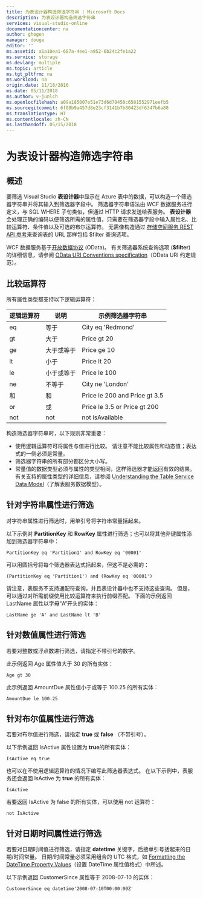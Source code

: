 ```yaml
---
title: 为表设计器构造筛选字符串 | Microsoft Docs
description: 为表设计器构造筛选字符串
services: visual-studio-online
documentationcenter: na
author: ghogen
manager: douge
editor: ''
ms.assetid: a1a10ea1-687a-4ee1-a952-6b24c2fe1a22
ms.service: storage
ms.devlang: multiple
ms.topic: article
ms.tgt_pltfrm: na
ms.workload: na
origin.date: 11/18/2016
ms.date: 05/11/2018
ms.author: v-junlch
ms.openlocfilehash: a09a185007e51e73d6d70450c6581552971eefb5
ms.sourcegitcommit: 6f08b9a457d8e23cf3141b7b80423df6347b6a88
ms.translationtype: HT
ms.contentlocale: zh-CN
ms.lasthandoff: 05/15/2018
---
```

# <a name="constructing-filter-strings-for-the-table-designer"></a>为表设计器构造筛选字符串
## <a name="overview"></a>概述
要筛选 Visual Studio **表设计器**中显示在 Azure 表中的数据，可以构造一个筛选器字符串并将其输入到筛选器字段中。 筛选器字符串语法由 WCF 数据服务进行定义，与 SQL WHERE 子句类似，但通过 HTTP 请求发送给表服务。 
            **表设计器** 会处理正确的编码以便筛选所需的属性值，只需要在筛选器字段中输入属性名、比较运算符、条件值以及可选的布尔运算符。 无需像构造通过 [存储空间服务 REST API 参考](http://go.microsoft.com/fwlink/p/?LinkId=400447)来查询表的 URL 那样包括 $filter 查询选项。

WCF 数据服务基于[开放数据协议](http://go.microsoft.com/fwlink/p/?LinkId=214805) (OData)。 有关筛选器系统查询选项 (**$filter**) 的详细信息，请参阅 [OData URI Conventions specification](http://go.microsoft.com/fwlink/p/?LinkId=214806)（OData URI 约定规范）。

## <a name="comparison-operators"></a>比较运算符
所有属性类型都支持以下逻辑运算符：

| 逻辑运算符 | 说明 | 示例筛选器字符串 |
| --- | --- | --- |
| eq |等于 |City eq 'Redmond' |
| gt |大于 |Price gt 20 |
| ge |大于或等于 |Price ge 10 |
| lt |小于 |Price lt 20 |
| le |小于或等于 |Price le 100 |
| ne |不等于 |City ne 'London' |
| 和 |和 |Price le 200 and Price gt 3.5 |
| or |或 |Price le 3.5 or Price gt 200 |
| not |not |not isAvailable |

构造筛选器字符串时，以下规则非常重要：

- 使用逻辑运算符可将属性与值进行比较。 请注意不能比较属性和动态值；表达式的一侧必须是常量。
- 筛选器字符串的所有部分都区分大小写。
- 常量值的数据类型必须与属性的类型相同，这样筛选器才能返回有效的结果。 有关支持的属性类型的详细信息，请参阅 [Understanding the Table Service Data Model](http://go.microsoft.com/fwlink/p/?LinkId=400448)（了解表服务数据模型）。

## <a name="filtering-on-string-properties"></a>针对字符串属性进行筛选
对字符串属性进行筛选时，用单引号将字符串常量括起来。

以下示例对 **PartitionKey** 和 **RowKey** 属性进行筛选；也可以将其他非键属性添加到筛选器字符串中：

    PartitionKey eq 'Partition1' and RowKey eq '00001'

可以用圆括号将每个筛选器表达式括起来，但这不是必需的：

    (PartitionKey eq 'Partition1') and (RowKey eq '00001')

请注意，表服务不支持通配符查询，并且表设计器中也不支持这些查询。 但是，可以通过对所需前缀使用比较运算符来执行前缀匹配。 下面的示例返回 LastName 属性以字母“A”开头的实体：

    LastName ge 'A' and LastName lt 'B'

## <a name="filtering-on-numeric-properties"></a>针对数值属性进行筛选
若要对整数或浮点数进行筛选，请指定不带引号的数字。

此示例返回 Age 属性值大于 30 的所有实体：

    Age gt 30

此示例返回 AmountDue 属性值小于或等于 100.25 的所有实体：

    AmountDue le 100.25

## <a name="filtering-on-boolean-properties"></a>针对布尔值属性进行筛选
若要对布尔值进行筛选，请指定 **true** 或 **false** （不带引号）。

以下示例返回 IsActive 属性设置为 **true**的所有实体：

    IsActive eq true

也可以在不使用逻辑运算符的情况下编写此筛选器表达式。 在以下示例中，表服务还会返回 IsActive 为 **true** 的所有实体：

    IsActive

若要返回 IsActive 为 false 的所有实体，可以使用 not 运算符：

    not IsActive

## <a name="filtering-on-datetime-properties"></a>针对日期时间属性进行筛选
若要对日期时间值进行筛选，请指定 **datetime** 关键字，后接单引号括起来的日期/时间常量。 日期/时间常量必须采用组合的 UTC 格式，如 [Formatting the DateTime Property Values](http://go.microsoft.com/fwlink/p/?LinkId=400449)（设置 DateTime 属性值格式）中所述。

以下示例返回 CustomerSince 属性等于 2008-07-10 的实体：

    CustomerSince eq datetime'2008-07-10T00:00:00Z'

<!-- Update_Description: update metedata properties -->